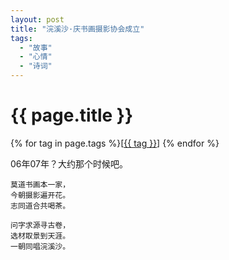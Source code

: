 ```yaml
---
layout: post
title: "浣溪沙·庆书画摄影协会成立"
tags:
  - "故事"
  - "心情"
  - "诗词"
---
```


# {{ page.title }}

<div class="tags">
{% for tag in page.tags %}[<a class="tag" href="/tags.html#{{ tag }}">{{ tag }}</a>] {% endfor %}
</div>


06年07年？大约那个时候吧。


    莫道书画本一家，
    今朝摄影遍开花。
    志同道合共喝茶。

    问字求源寻古卷，
    选材取景到天涯。
    一朝同唱浣溪沙。
